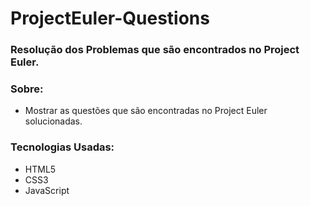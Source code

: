 # ProjectEuler-Questions

### Resolução dos Problemas que são encontrados no Project Euler.
 
### Sobre:
- Mostrar as questões que são encontradas no Project Euler solucionadas.

### Tecnologias Usadas:
- HTML5
- CSS3
- JavaScript